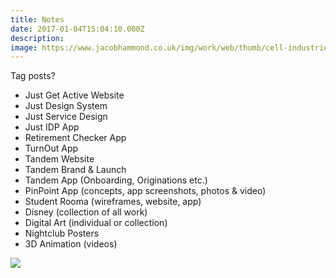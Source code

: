 ```yaml
---
title: Notes
date: 2017-01-04T15:04:10.000Z
description:
image: https://www.jacobhammond.co.uk/img/work/web/thumb/cell-industries.jpg
---
```


Tag posts?

* Just Get Active Website
* Just Design System
* Just Service Design
* Just IDP App
* Retirement Checker App
* TurnOut App
* Tandem Website
* Tandem Brand & Launch
* Tandem App (Onboarding, Originations etc.)
* PinPoint App (concepts, app screenshots, photos & video)
* Student Rooma (wireframes, website, app)
* Disney (collection of all work)
* Digital Art (individual or collection)
* Nightclub Posters
* 3D Animation (videos)



![](https://www.jacobhammond.co.uk/img/work/web/large/cell-industries.jpg)
